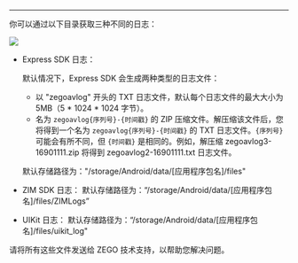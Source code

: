 <Title>如何获取日志文件？</Title>



---

你可以通过以下目录获取三种不同的日志：

<Frame width="512" height="auto" caption=""><Frame width="512" height="auto" caption=""><img src="https://doc-media.zego.im/sdk-doc/Pics/zegocloud/call/logs.png" /></Frame></Frame>

* Express SDK 日志：

    默认情况下，Express SDK 会生成两种类型的日志文件：

    * 以 "zegoavlog" 开头的 TXT 日志文件，默认每个日志文件的最大大小为 5MB（5 * 1024 * 1024 字节）。
    * 名为 `zegoavlog{序列号}-{时间戳}` 的 ZIP 压缩文件。解压缩该文件后，您将得到一个名为 `zegoavlog{序列号}-{时间戳}` 的 TXT 日志文件。`{序列号}` 可能会有所不同，但 `{时间戳}` 是相同的。例如，解压缩 zegoavlog3-16901111.zip 将得到 zegoavlog2-16901111.txt 日志文件。

    默认存储路径为："/storage/Android/data/[应用程序包名]/files"

* ZIM SDK 日志：
    默认存储路径为：“/storage/Android/data/[应用程序包名]/files/ZIMLogs” 


* UIKit 日志：
    默认存储路径为：“/storage/Android/data/[应用程序包名]/files/uikit_log"

请将所有这些文件发送给 ZEGO 技术支持，以帮助您解决问题。

